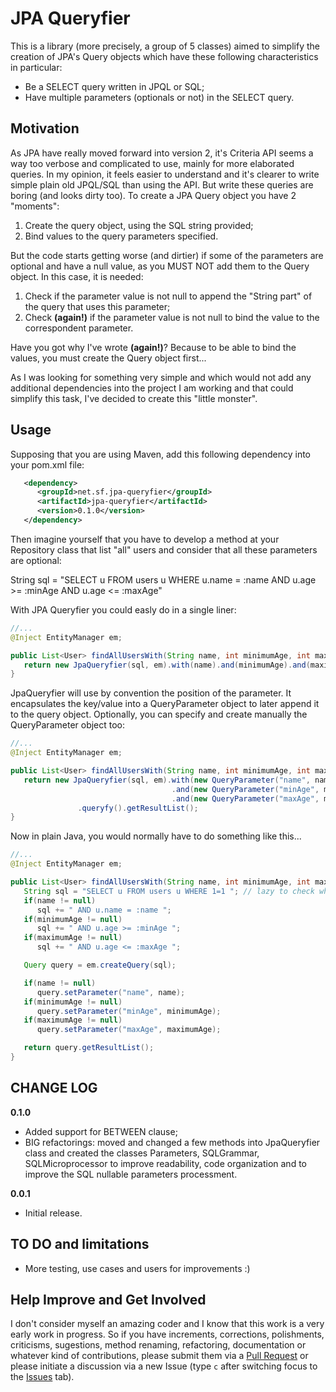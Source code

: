 JPA Queryfier
=======================================
This is a library (more precisely, a group of 5 classes) aimed to simplify the creation of JPA's Query objects which have these following characteristics in particular:

* Be a SELECT query written in JPQL or SQL;
* Have multiple parameters (optionals or not) in the SELECT query.

Motivation
---------------------------------------
As JPA have really moved forward into version 2, it's Criteria API seems a way too verbose and complicated to use, mainly for more elaborated queries. In my opinion, it feels easier to understand and it's clearer to write simple plain old JPQL/SQL than using the API.
But write these queries are boring (and looks dirty too). To create a JPA Query object you have 2 "moments":

1. Create the query object, using the SQL string provided;
2. Bind values to the query parameters specified.

But the code starts getting worse (and dirtier) if some of the parameters are optional and have a null value, as you MUST NOT add them to the Query object. In this case, it is needed:

1. Check if the parameter value is not null to append the "String part" of the query that uses this parameter;
2. Check **(again!)** if the parameter value is not null to bind the value to the correspondent parameter.

Have you got why I've wrote **(again!)**? Because to be able to bind the values, you must create the Query object first...

As I was looking for something very simple and which would not add any additional dependencies into the project I am working and that could simplify this task, I've decided to create this "little monster".

Usage
---------------------------------------
Supposing that you are using Maven, add this following dependency into your pom.xml file:
```xml
   <dependency>
      <groupId>net.sf.jpa-queryfier</groupId>
      <artifactId>jpa-queryfier</artifactId>
      <version>0.1.0</version>
   </dependency>
```

Then imagine yourself that you have to develop a method at your Repository class that list "all" users and consider that all these parameters are optional:

String sql = "SELECT u FROM users u WHERE u.name = :name AND u.age >= :minAge AND u.age <= :maxAge"

With JPA Queryfier you could easly do in a single liner:

```java
//...
@Inject EntityManager em;

public List<User> findAllUsersWith(String name, int minimumAge, int maximumAge) {
   return new JpaQueryfier(sql, em).with(name).and(minimumAge).and(maximumAge).queryfy().getResultList();
}
```

JpaQueryfier will use by convention the position of the parameter. It encapsulates the key/value into a QueryParameter object to later append it to the query object.
Optionally, you can specify and create manually the QueryParameter object too:

```java
//...
@Inject EntityManager em;

public List<User> findAllUsersWith(String name, int minimumAge, int maximumAge) {
   return new JpaQueryfier(sql, em).with(new QueryParameter("name", name))
                                    .and(new QueryParameter("minAge", minimumAge))
                                    .and(new QueryParameter("maxAge", maximumAge))
               .queryfy().getResultList();
}
```


Now in plain Java, you would normally have to do something like this...

```java
//...
@Inject EntityManager em;

public List<User> findAllUsersWith(String name, int minimumAge, int maximumAge) {
   String sql = "SELECT u FROM users u WHERE 1=1 "; // lazy to check when to add the WHERE clause
   if(name != null)
      sql += " AND u.name = :name ";
   if(minimumAge != null)
      sql += " AND u.age >= :minAge ";
   if(maximumAge != null)
      sql += " AND u.age <= :maxAge ";

   Query query = em.createQuery(sql);

   if(name != null)
      query.setParameter("name", name);
   if(minimumAge != null)
      query.setParameter("minAge", minimumAge);
   if(maximumAge != null)
      query.setParameter("maxAge", maximumAge);

   return query.getResultList();
}
```

CHANGE LOG
---------------------------------------
**0.1.0**
- Added support for BETWEEN clause;
- BIG refactorings: moved and changed a few methods into JpaQueryfier class and created the classes Parameters, SQLGrammar, SQLMicroprocessor to improve readability, code organization and to improve the SQL nullable parameters processment.

**0.0.1**
- Initial release.

TO DO and limitations
---------------------------------------
* More testing, use cases and users for improvements :)

Help Improve and Get Involved
---------------------------------------
I don't consider myself an amazing coder and I know that this work is a very early work in progress. So if you have increments, corrections, polishments, criticisms, sugestions, method renaming, refactoring, documentation or whatever kind of contributions, please submit them via a [Pull Request](https://help.github.com/articles/using-pull-requests) or please initiate a discussion via a new Issue (type `c` after switching focus to the [Issues](https://github.com/jeffbicca/jpa-queryfier/issues) tab).
